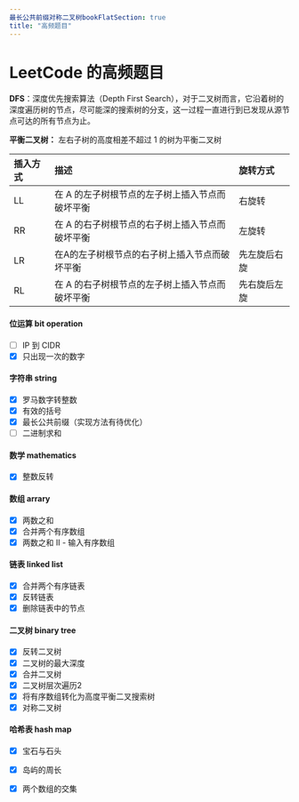 ```yaml
---
最长公共前缀对称二叉树bookFlatSection: true
title: "高频题目"
---
```

# LeetCode 的高频题目

**DFS**：深度优先搜索算法（Depth First Search），对于二叉树而言，它沿着树的深度遍历树的节点，尽可能深的搜索树的分支，这一过程一直进行到已发现从源节点可达的所有节点为止。

**平衡二叉树：** 左右子树的高度相差不超过 1 的树为平衡二叉树

| 插入方式 | 描述 | 旋转方式 |
|:--------|:------------------------------------------------------- | :------------ |
| LL | 在 A 的左子树根节点的左子树上插入节点而破坏平衡 | 右旋转 |
| RR | 在 A 的右子树根节点的右子树上插入节点而破坏平衡 | 左旋转 |
| LR | 在A的左子树根节点的右子树上插入节点而破坏平衡 | 先左旋后右旋 |
| RL | 在 A 的右子树根节点的左子树上插入节点而破坏平衡 | 先右旋后左旋 |

#### 位运算 bit operation
- [ ] IP 到 CIDR
- [x] 只出现一次的数字

#### 字符串 string
- [x] 罗马数字转整数
- [x] 有效的括号
- [x] 最长公共前缀（实现方法有待优化）
- [ ] 二进制求和

#### 数学 mathematics
- [x] 整数反转

#### 数组 arrary
- [x] 两数之和
- [x] 合并两个有序数组
- [x] 两数之和 II - 输入有序数组

#### 链表 linked list
- [x] 合并两个有序链表
- [x] 反转链表
- [x] 删除链表中的节点

#### 二叉树 binary tree
- [x] 反转二叉树
- [x] 二叉树的最大深度
- [x] 合并二叉树
- [x] 二叉树层次遍历2
- [x] 将有序数组转化为高度平衡二叉搜索树
- [x] 对称二叉树

#### 哈希表 hash map
- [x] 宝石与石头
- [x] 岛屿的周长
- [x] 两个数组的交集

